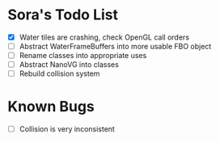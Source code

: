 Sora's Todo List
===
- [x] Water tiles are crashing, check OpenGL call orders
- [ ] Abstract WaterFrameBuffers into more usable FBO object
- [ ] Rename classes into appropriate uses
- [ ] Abstract NanoVG into classes
- [ ] Rebuild collision system

Known Bugs
===
- [ ] Collision is very inconsistent
